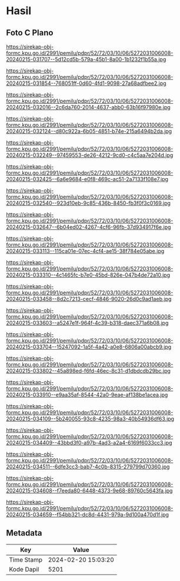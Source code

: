 # Hasil

## Foto C Plano

https://sirekap-obj-formc.kpu.go.id/2991/pemilu/pdpr/52/72/03/10/06/5272031006008-20240215-031707--5d12cd5b-579a-45b1-8a00-1b1232f1b55a.jpg

https://sirekap-obj-formc.kpu.go.id/2991/pemilu/pdpr/52/72/03/10/06/5272031006008-20240215-031854--768051ff-0d60-4fd1-9098-27a68adfbee2.jpg

https://sirekap-obj-formc.kpu.go.id/2991/pemilu/pdpr/52/72/03/10/06/5272031006008-20240215-032016--2c6da760-2014-4637-abb0-63b16f97980e.jpg

https://sirekap-obj-formc.kpu.go.id/2991/pemilu/pdpr/52/72/03/10/06/5272031006008-20240215-032124--d80c922a-6b05-4851-b74e-215a6494b2da.jpg

https://sirekap-obj-formc.kpu.go.id/2991/pemilu/pdpr/52/72/03/10/06/5272031006008-20240215-032249--97459553-de26-4212-9cd0-c4c5aa7e204d.jpg

https://sirekap-obj-formc.kpu.go.id/2991/pemilu/pdpr/52/72/03/10/06/5272031006008-20240215-032425--6a6e9684-e0f8-469c-ac51-2a7133f108e7.jpg

https://sirekap-obj-formc.kpu.go.id/2991/pemilu/pdpr/52/72/03/10/06/5272031006008-20240215-032540--923d10eb-9c85-436b-8450-fb3f0f3c0169.jpg

https://sirekap-obj-formc.kpu.go.id/2991/pemilu/pdpr/52/72/03/10/06/5272031006008-20240215-032647--6b04ed02-4267-4cf6-96fb-37d934917f6e.jpg

https://sirekap-obj-formc.kpu.go.id/2991/pemilu/pdpr/52/72/03/10/06/5272031006008-20240215-033113--115ca01e-07ec-4cf4-ae15-38f784e05abe.jpg

https://sirekap-obj-formc.kpu.go.id/2991/pemilu/pdpr/52/72/03/10/06/5272031006008-20240215-033310--4c1465fc-b7e0-45bd-826e-047b4de72a10.jpg

https://sirekap-obj-formc.kpu.go.id/2991/pemilu/pdpr/52/72/03/10/06/5272031006008-20240215-033458--8d2c7213-cecf-4846-9020-26d0c9ad1aeb.jpg

https://sirekap-obj-formc.kpu.go.id/2991/pemilu/pdpr/52/72/03/10/06/5272031006008-20240215-033603--a5247e1f-964f-4c39-b318-daec371a6b08.jpg

https://sirekap-obj-formc.kpu.go.id/2991/pemilu/pdpr/52/72/03/10/06/5272031006008-20240215-033704--15247092-1a5f-4a42-a0e8-6806a00abcb9.jpg

https://sirekap-obj-formc.kpu.go.id/2991/pemilu/pdpr/52/72/03/10/06/5272031006008-20240215-033802--45a898ed-f6fd-46ec-8c31-d1dbdcdb29bc.jpg

https://sirekap-obj-formc.kpu.go.id/2991/pemilu/pdpr/52/72/03/10/06/5272031006008-20240215-033910--e9aa35af-8544-42a0-9eae-af138be1acea.jpg

https://sirekap-obj-formc.kpu.go.id/2991/pemilu/pdpr/52/72/03/10/06/5272031006008-20240215-034109--5b240055-93c8-4235-98a3-40b54936df63.jpg

https://sirekap-obj-formc.kpu.go.id/2991/pemilu/pdpr/52/72/03/10/06/5272031006008-20240215-034409--43bbd3f0-a97b-4ad3-a2a4-6169f6033cc3.jpg

https://sirekap-obj-formc.kpu.go.id/2991/pemilu/pdpr/52/72/03/10/06/5272031006008-20240215-034511--6dfe3cc3-bab7-4c0b-8315-279799d70360.jpg

https://sirekap-obj-formc.kpu.go.id/2991/pemilu/pdpr/52/72/03/10/06/5272031006008-20240215-034608--f7eeda80-6448-4373-9e68-89760c5643fa.jpg

https://sirekap-obj-formc.kpu.go.id/2991/pemilu/pdpr/52/72/03/10/06/5272031006008-20240215-034659--f54bb321-dc8d-4431-979a-9d100a470d1f.jpg


## Metadata

| Key        | Value               |
| ---------- | ------------------- |
| Time Stamp | 2024-02-20 15:03:20 |
| Kode Dapil | 5201                |



